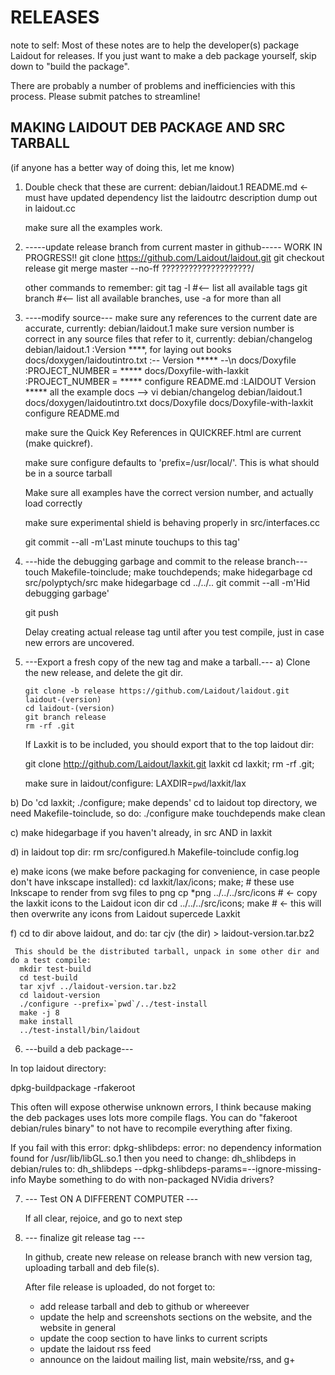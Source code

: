 RELEASES
========

note to self: 
 Most of these notes are to help the developer(s) package Laidout for releases.
 If you just want to make a deb package yourself, skip down to "build the package".

 There are probably a number of problems and inefficiencies with this process.
 Please submit patches to streamline!


MAKING LAIDOUT DEB PACKAGE AND SRC TARBALL
------------------------------------------
(if anyone has a better way of doing this, let me know)


1.	Double check that these are current:
	debian/laidout.1
	README.md  <-  must have updated dependency list
	the laidoutrc description dump out in laidout.cc

	make sure all the examples work.

2.  -----update release branch from current master in github-----
	WORK IN PROGRESS!!
		git clone https://github.com/Laidout/laidout.git
		git checkout release
		git merge master --no-ff ????????????????????/
	
	other commands to remember:
		git tag -l    #<-- list all available tags
		git branch    #<-- list all available branches, use -a for more than all


3.  ----modify source---
	make sure any references to the current date are accurate, currently:
		debian/laidout.1
	make sure version number is correct in any source files that refer to it, currently:
		debian/changelog
		debian/laidout.1              :Version ****, for laying out books
		docs/doxygen/laidoutintro.txt :-- Version ***** --\n
		docs/Doxyfile                 :PROJECT_NUMBER         = *****
		docs/Doxyfile-with-laxkit     :PROJECT_NUMBER         = *****
		configure
		README.md                     :LAIDOUT Version *****
		all the example docs
		--> vi debian/changelog debian/laidout.1 docs/doxygen/laidoutintro.txt docs/Doxyfile docs/Doxyfile-with-laxkit configure README.md

	make sure the Quick Key References in QUICKREF.html are current (make quickref).
	
	make sure configure defaults to 'prefix=/usr/local/'. This is what should be in a source tarball
	
	Make sure all examples have the correct version number, and actually load correctly

	make sure experimental shield is behaving properly  in src/interfaces.cc

	git commit --all -m'Last minute touchups to this tag'


4.  ---hide the debugging garbage and commit to the release branch---
	touch Makefile-toinclude; make touchdepends;
	make hidegarbage 
	cd src/polyptych/src
	make hidegarbage
	cd ../../..
	git commit --all -m'Hid debugging garbage'

	git push

	Delay creating actual release tag until after you test compile, just in case new errors are uncovered.


5. ---Export a fresh copy of the new tag and make a tarball.---
  a) Clone the new release, and delete the git dir.

  	   git clone -b release https://github.com/Laidout/laidout.git laidout-(version)
	   cd laidout-(version)
	   git branch release
	   rm -rf .git

	 If Laxkit is to be included, you should export that to the top laidout dir: 

	  git clone http://github.com/Laidout/laxkit.git laxkit
	  cd laxkit; rm -rf .git;

	  make sure in laidout/configure: LAXDIR=`pwd`/laxkit/lax

  b) Do 'cd laxkit; ./configure; make depends'
     cd to laidout top directory, we need Makefile-toinclude, so do:
	   ./configure
	   make touchdepends
	   make clean

  c) make hidegarbage if you haven't already, in src AND in laxkit

  d) in laidout top dir: rm src/configured.h Makefile-toinclude config.log

  e) make icons  (we make before packaging for convenience, in case people don't have inkscape installed):
	  cd laxkit/lax/icons; make;    # these use Inkscape to render from svg files to png 
	  cp *png ../../../src/icons    # <- copy the laxkit icons to the Laidout icon dir
      cd ../../../src/icons; make   # <- this will then overwrite any icons from Laidout supercede Laxkit

  f) cd to dir above laidout, and do:
      tar cjv (the dir) > laidout-version.tar.bz2 

     This should be the distributed tarball, unpack in some other dir and do a test compile:
	  mkdir test-build
	  cd test-build
	  tar xjvf ../laidout-version.tar.bz2
	  cd laidout-version
	  ./configure --prefix=`pwd`/../test-install
	  make -j 8
	  make install
	  ../test-install/bin/laidout


6. ---build a deb package---

In top laidout directory:

  dpkg-buildpackage -rfakeroot

This often will expose otherwise unknown errors, I think because making the deb packages uses lots more
compile flags. You can do "fakeroot debian/rules binary" to not have to recompile everything after fixing.

If you fail with this error:
  dpkg-shlibdeps: error: no dependency information found for /usr/lib/libGL.so.1
then you need to change:
  dh_shlibdeps
in debian/rules to:
  dh_shlibdeps --dpkg-shlibdeps-params=--ignore-missing-info
Maybe something to do with non-packaged NVidia drivers?


7. --- Test ON A DIFFERENT COMPUTER ---

	If all clear, rejoice, and go to next step


8. --- finalize git release tag ---
	
	In github, create new release on release branch with new version tag,
	uploading tarball and deb file(s).

	After file release is uploaded, do not forget to:
     - add release tarball and deb to github or whereever
     - update the help and screenshots sections on the website, and the website in general
	 - update the coop section to have links to current scripts
     - update the laidout rss feed
     - announce on the laidout mailing list, main website/rss, and g+

